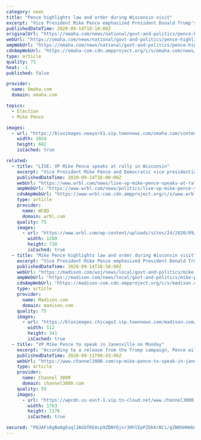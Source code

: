 ```yaml
---
category: news
title: "Pence highlights law and order during Wisconsin visit"
excerpt: "Vice President Mike Pence emphasized President Donald Trump's commitment to “law and order” during a campaign stop Monday in swing state Wisconsin about 70 miles from"
publishedDateTime: 2020-09-14T18:10:00Z
originalUrl: "https://omaha.com/news/national/govt-and-politics/pence-highlights-law-and-order-during-wisconsin-visit/article_6f0cc684-4292-59f7-b2ef-299c519621c5.html"
webUrl: "https://omaha.com/news/national/govt-and-politics/pence-highlights-law-and-order-during-wisconsin-visit/article_6f0cc684-4292-59f7-b2ef-299c519621c5.html"
ampWebUrl: "https://omaha.com/news/national/govt-and-politics/pence-highlights-law-and-order-during-wisconsin-visit/article_6f0cc684-4292-59f7-b2ef-299c519621c5.amp.html"
cdnAmpWebUrl: "https://omaha-com.cdn.ampproject.org/c/s/omaha.com/news/national/govt-and-politics/pence-highlights-law-and-order-during-wisconsin-visit/article_6f0cc684-4292-59f7-b2ef-299c519621c5.amp.html"
type: article
quality: 75
heat: -1
published: false

provider:
  name: Omaha.com
  domain: omaha.com

topics:
  - Election
  - Mike Pence

images:
  - url: "https://bloximages.newyork1.vip.townnews.com/omaha.com/content/tncms/assets/v3/editorial/4/96/496d4536-ec81-54cc-9113-70b14364a41d/5f5fce38a386e.image.jpg?resize=1024%2C682"
    width: 1024
    height: 682
    isCached: true

related:
  - title: "LIVE: VP Mike Pence speaks at rally in Wisconsin"
    excerpt: "Vice President Mike Pence and Democratic vice presidential candidate Sen. Kamala Harris have various events Monday."
    publishedDateTime: 2020-09-14T16:08:00Z
    webUrl: "https://www.wrbl.com/news/live-vp-mike-pence-speaks-at-rally-in-wisconsin/"
    ampWebUrl: "https://www.wrbl.com/news/politics/live-vp-mike-pence-speaks-at-rally-in-wisconsin/amp/"
    cdnAmpWebUrl: "https://www-wrbl-com.cdn.ampproject.org/c/s/www.wrbl.com/news/politics/live-vp-mike-pence-speaks-at-rally-in-wisconsin/amp/"
    type: article
    provider:
      name: WCBD
      domain: wrbl.com
    quality: 75
    images:
      - url: "https://www.wrbl.com/wp-content/uploads/sites/24/2020/09/C36A3610DDE940E2872044540DFEBF66.jpg?w=1280"
        width: 1280
        height: 720
        isCached: true
  - title: "Mike Pence highlights law and order during Wisconsin visit"
    excerpt: "Vice President Mike Pence emphasized President Donald Trump's commitment to \"law and order\" during a campaign stop Monday in swing state Wisconsin about 70 miles from a city where sometimes violent protests erupted after the police shooting of Jacob Blake."
    publishedDateTime: 2020-09-14T18:50:00Z
    webUrl: "https://madison.com/wsj/news/local/govt-and-politics/mike-pence-highlights-law-and-order-during-wisconsin-visit/article_fd3624f7-eecd-5afd-aa55-fb484f2238ca.html"
    ampWebUrl: "https://madison.com/news/local/govt-and-politics/mike-pence-highlights-law-and-order-during-wisconsin-visit/article_fd3624f7-eecd-5afd-aa55-fb484f2238ca.amp.html"
    cdnAmpWebUrl: "https://madison-com.cdn.ampproject.org/c/s/madison.com/news/local/govt-and-politics/mike-pence-highlights-law-and-order-during-wisconsin-visit/article_fd3624f7-eecd-5afd-aa55-fb484f2238ca.amp.html"
    type: article
    provider:
      name: Madison.com
      domain: madison.com
    quality: 75
    images:
      - url: "https://bloximages.chicago2.vip.townnews.com/madison.com/content/tncms/assets/v3/editorial/8/1a/81a82209-647d-532f-b9f0-f1c1fcd628a4/5f5fbb9ba291e.image.jpg"
        width: 512
        height: 341
        isCached: true
  - title: "VP Mike Pence to speak in Janesville on Monday"
    excerpt: "According to a release from the Trump campaign, Pence will speak at a Make America Great Again! event at the Holiday Inn Conference Center in Janesville at 11 a.m. Monday. The release said doors open at 9 a."
    publishedDateTime: 2020-09-11T00:43:00Z
    webUrl: "https://www.channel3000.com/vp-mike-pence-to-speak-in-janesville-on-monday/"
    type: article
    provider:
      name: Channel 3000
      domain: channel3000.com
    quality: 55
    images:
      - url: "https://wpcdn.us-east-1.vip.tn-cloud.net/www.channel3000.com/content/uploads/2020/09/5f5632bb2bd0a.image_.jpg"
        width: 1763
        height: 1176
        isCached: true

secured: "PA3AFs8gBa8gEoql3AGbTKEAcp9ZDNYOjsr3HhlEpPZbkKrBCi/gZW6hHHmbmryRA53Lv2owxo6y6gG1Y0o6y2q5yzw0YrIw6QupvkOQfS0vjB5e71uDrBH0VCqOEiIYXWANIfcoWk1vtoaP04mhhNxVoLoQQMU83d4wx9PYPSZEzPEFIQbhDlFr9UYyq4zrJJfOebNo0y8hukuKQQkmZ1jn+LI3FspiLC9BI1GB0ZS4sCqyTEISq4nJF9CWg/BBXL1LgDNtEFOKdfGytvXjX5vkjyyCAdMI4aFUKVyAxRxfqipmlJl0Lf9GSEVujb5oo5LwKhxMEyyOBIn94+BpKA3DjUsG9RMfy23Euo/SdWU=;B5rZwAwczA+GmyJGktIEYA=="
---
```


